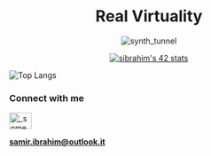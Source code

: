 <h1 align="center">Real Virtuality</h1>
<div align="center">

![synth_tunnel](https://github.com/sidev86/sidev86/assets/84662823/8f644285-6136-417f-aee0-4330a0afd4e0)

<a href="https://github.com/oakoudad/badge42"><img src="https://badge.mediaplus.ma/greenbinary/sibrahim?1337Badge=off&UM6P=off" alt="sibrahim's 42 stats" /></a>
</div>

![Top Langs](https://github-readme-stats.vercel.app/api/top-langs/?username=sidev86&layout=compact)

<h3 align="left">Connect with me</h3>
<p align="left">
<a href="https://twitter.com/_someyear" target="blank"><img align="center" src="https://raw.githubusercontent.com/rahuldkjain/github-profile-readme-generator/master/src/images/icons/Social/twitter.svg" alt="_someyear" height="30" width="40" /></a>
</p>

**samir.ibrahim@outlook.it**



